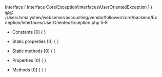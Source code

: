Interface [ <user> interface Core\Exception\Interfaces\UserOrientedException ] {
  @@ /Users/vmalyshev/webserver/accounting/vendor/follower/core/backend/Exception/Interfaces/UserOrientedException.php 5-8

  - Constants [0] {
  }

  - Static properties [0] {
  }

  - Static methods [0] {
  }

  - Properties [0] {
  }

  - Methods [0] {
  }
}
